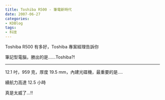 ```yaml
---
title: Toshiba R500 - 筆電新時代
date: 2007-06-27
categories:
- KDBlog
tags:
- 科技
---
```

Toshiba R500 有多好，Toshiba 專案經理告訴你

筆記型電腦，勝出的是......Toshiba?!

---

12.1 吋，959 克，厚度 19.5 mm，內建光碟機，最重要的是....

續航力高達 12.5 小時

真是太威了...!!

